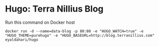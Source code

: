 # Hugo: Terra Nillius Blog

Run this command on Docker host

```
docker run -d --name=data-blog -p 80:80 -e "HUGO_WATCH=true" -e "HUGO_THEME=purehugo" -e "HUGO_BASEURL=http://blog.terranillius.com" eyaldahari/hugo
```
